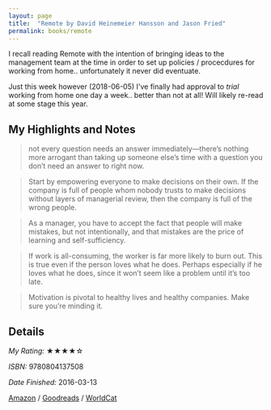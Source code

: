 ```yaml
---
layout: page
title:  "Remote by David Heinemeier Hansson and Jason Fried"
permalink: books/remote
---
```


I recall reading Remote with the intention of bringing ideas to the management team at the time in order to set up policies / procecdures for working from home.. unfortunately it never did eventuate.

Just this week however (2018-06-05) I've finally had approval to *trial* working from home one day a week.. better than not at all! Will likely re-read at some stage this year.

## My Highlights and Notes

>not every question needs an answer immediately—there’s nothing more arrogant than taking up someone else’s time with a question you don’t need an answer to right now.

>Start by empowering everyone to make decisions on their own. If the company is full of people whom nobody trusts to make decisions without layers of managerial review, then the company is full of the wrong people.

>As a manager, you have to accept the fact that people will make mistakes, but not intentionally, and that mistakes are the price of learning and self-sufficiency.

>If work is all-consuming, the worker is far more likely to burn out. This is true even if the person loves what he does. Perhaps especially if he loves what he does, since it won’t seem like a problem until it’s too late.

>Motivation is pivotal to healthy lives and healthy companies. Make sure you’re minding it.



## Details

*My Rating:* ★★★★☆

*ISBN:* 9780804137508

*Date Finished:* 2016-03-13

[Amazon](https://www.amazon.com/dp/0804137501) / [Goodreads](https://www.goodreads.com/book/show/17316682) / [WorldCat](http://www.worldcat.org/oclc/827258381)
